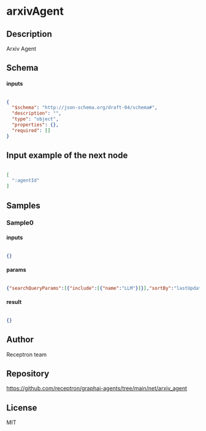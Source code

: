 # arxivAgent

## Description

Arxiv Agent

## Schema

#### inputs

```json

{
  "$schema": "http://json-schema.org/draft-04/schema#",
  "description": "",
  "type": "object",
  "properties": {},
  "required": []
}

````

## Input example of the next node

```json

[
  ":agentId"
]

````

## Samples

### Sample0

#### inputs

```json

{}

````

#### params

```json

{"searchQueryParams":[{"include":[{"name":"LLM"}]}],"sortBy":"lastUpdatedDate","sortOrder":"descending","start":0,"maxResults":100}

````

#### result

```json

{}

````

## Author

Receptron team

## Repository

https://github.com/receptron/graphai-agents/tree/main/net/arxiv_agent

## License

MIT

